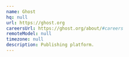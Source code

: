 ```yaml
---
name: Ghost
hq: null
url: https://ghost.org
careersUrl: https://ghost.org/about/#careers
remoteModel: null
timezone: null
description: Publishing platform.
---
```

